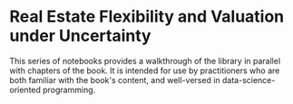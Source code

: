 # Real Estate Flexibility and Valuation under Uncertainty

This series of notebooks provides a walkthrough of the library in parallel with chapters of the book. It is intended for use by practitioners who are both familiar with the book's content, and well-versed in data-science-oriented programming. 


